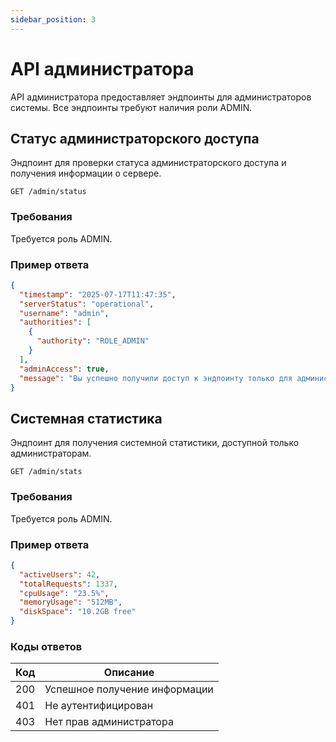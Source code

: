 ```yaml
---
sidebar_position: 3
---
```


# API администратора

API администратора предоставляет эндпоинты для администраторов системы. Все эндпоинты требуют наличия роли ADMIN.

## Статус администраторского доступа

Эндпоинт для проверки статуса администраторского доступа и получения информации о сервере.

```
GET /admin/status
```

### Требования

Требуется роль ADMIN.

### Пример ответа

```json
{
  "timestamp": "2025-07-17T11:47:35",
  "serverStatus": "operational",
  "username": "admin",
  "authorities": [
    {
      "authority": "ROLE_ADMIN"
    }
  ],
  "adminAccess": true,
  "message": "Вы успешно получили доступ к эндпоинту только для администраторов"
}
```

## Системная статистика

Эндпоинт для получения системной статистики, доступной только администраторам.

```
GET /admin/stats
```

### Требования

Требуется роль ADMIN.

### Пример ответа

```json
{
  "activeUsers": 42,
  "totalRequests": 1337,
  "cpuUsage": "23.5%",
  "memoryUsage": "512MB",
  "diskSpace": "10.2GB free"
}
```

### Коды ответов

| Код | Описание |
|-----|----------|
| 200 | Успешное получение информации |
| 401 | Не аутентифицирован |
| 403 | Нет прав администратора |
